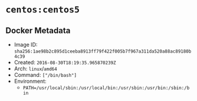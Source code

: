 # `centos:centos5`

## Docker Metadata

- Image ID: `sha256:1ae98b2c895d1ceeba8913ff79f422f005b7f967a311da520a88ac89180b4c39`
- Created: `2016-08-30T18:19:35.965870239Z`
- Arch: `linux`/`amd64`
- Command: `["/bin/bash"]`
- Environment:
  - `PATH=/usr/local/sbin:/usr/local/bin:/usr/sbin:/usr/bin:/sbin:/bin`
